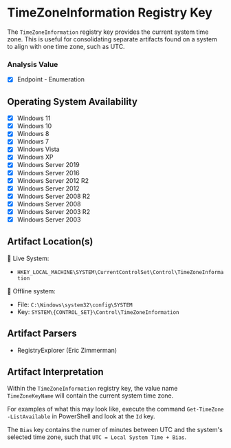 # TimeZoneInformation Registry Key
The `TimeZoneInformation` registry key provides the current system time zone. This is useful for consolidating separate artifacts found on a system to align with one time zone, such as UTC. 


### Analysis Value
 - [x] Endpoint - Enumeration

## Operating System Availability
 - [x] Windows 11
 - [x] Windows 10
 - [x] Windows 8
 - [x] Windows 7
 - [x] Windows Vista
 - [x] Windows XP
 - [x] Windows Server 2019
 - [x] Windows Server 2016
 - [x] Windows Server 2012 R2
 - [x] Windows Server 2012
 - [x] Windows Server 2008 R2
 - [x] Windows Server 2008
 - [x] Windows Server 2003 R2
 - [x] Windows Server 2003

## Artifact Location(s)
🔋 Live System:
- `HKEY_LOCAL_MACHINE\SYSTEM\CurrentControlSet\Control\TimeZoneInformation`

🔌 Offline system:
- File: `C:\Windows\system32\config\SYSTEM`
- Key: `SYSTEM\{CONTROL_SET}\Control\TimeZoneInformation`

## Artifact Parsers
 - RegistryExplorer (Eric Zimmerman)

## Artifact Interpretation
Within the `TimeZoneInformation` registry key, the value name `TimeZoneKeyName` will contain the current system time zone. 

For examples of what this may look like, execute the command `Get-TimeZone -ListAvailable` in PowerShell and look at the `Id` key. 

The `Bias` key contains the numer of minutes between UTC and the system's selected time zone, such that `UTC = Local System Time + Bias`.
